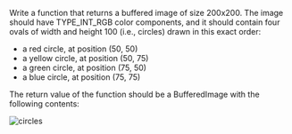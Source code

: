 Write a function that returns a buffered image of size 200x200. The image should have TYPE_INT_RGB color components, and it should contain four ovals of width and height 100 (i.e., circles) drawn in this exact order:

- a red circle, at position (50, 50)
- a yellow circle, at position (50, 75)
- a green circle, at position (75, 50)
- a blue circle, at position (75, 75)

The return value of the function should be a BufferedImage with the following contents:

![circles](https://user-images.githubusercontent.com/74776297/220676793-5e08ef54-9319-4417-854f-b6009d80eaed.png)
